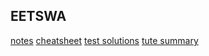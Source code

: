 ﻿## EETSWA
 [notes](notes.html) 
 [cheatsheet](cheatsheet.html)
 [test solutions](test_solns.html)
 [tute summary](tutorial_stuff.html)

